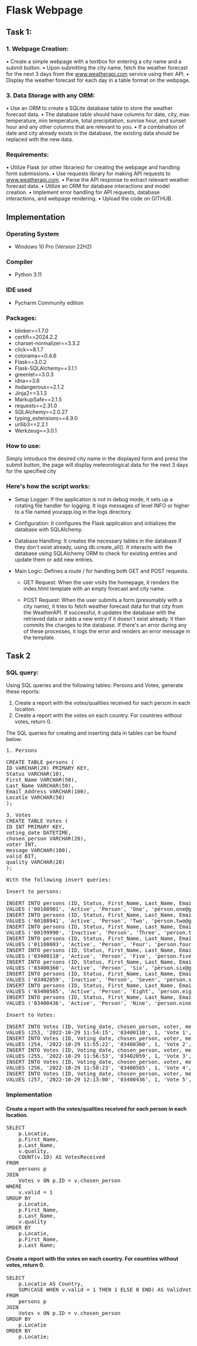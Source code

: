 # Flask Webpage

## Task 1:

### 1. Webpage Creation:
• Create a simple webpage with a textbox for entering a city name and a submit button.
• Upon submitting the city name, fetch the weather forecast for the next 3 days from the
www.weatherapi.com service using their API.
• Display the weather forecast for each day in a table format on the webpage.

### 3. Data Storage with any ORM:
• Use an ORM to create a SQLite database table to store the weather forecast data.
• The database table should have columns for date, city, max temperature, min temperature, total
precipitation, sunrise hour, and sunset hour and any other columns that are relevant to you.
• If a combination of date and city already exists in the database, the existing data should be replaced with
the new data.

### Requirements:
• Utilize Flask (or other libraries) for creating the webpage and handling form submissions.
• Use requests library for making API requests to www.weatherapi.com.
• Parse the API response to extract relevant weather forecast data.
• Utilize an ORM for database interactions and model creation.
• Implement error handling for API requests, database interactions, and webpage rendering.
• Upload the code on GITHUB.

## Implementation

### Operating System

- Windows 10 Pro (Version 22H2)

### Compiler

- Python 3.11

### IDE used

- Pycharm Community edition

### Packages:

- blinker==1.7.0
- certifi==2024.2.2
- charset-normalizer==3.3.2
- click==8.1.7
- colorama==0.4.6
- Flask==3.0.2
- Flask-SQLAlchemy==3.1.1
- greenlet==3.0.3
- idna==3.6
- itsdangerous==2.1.2
- Jinja2==3.1.3
- MarkupSafe==2.1.5
- requests==2.31.0
- SQLAlchemy==2.0.27
- typing_extensions==4.9.0
- urllib3==2.2.1
- Werkzeug==3.0.1

### How to use:

Simply introduce the desired city name in the displayed form and press the submit button, the page will display meteorological data for the next 3 days for the specified city

### Here's how the script works:

- Setup Logger: If the application is not in debug mode, it sets up a rotating file handler for logging. It logs messages of level INFO or higher to a file named yourapp.log in the logs directory.

- Configuration: It configures the Flask application and initializes the database with SQLAlchemy.

- Database Handling: It creates the necessary tables in the database if they don't exist already, using db.create_all(). It interacts with the database using SQLAlchemy ORM to check for existing entries and update them or add new entries.

- Main Logic: Defines a route / for handling both GET and POST requests.

  - GET Request: When the user visits the homepage, it renders the index.html template with an empty forecast and city name.

  - POST Request: When the user submits a form (presumably with a city name), it tries to fetch weather forecast data for that city from the WeatherAPI. If successful, it updates the database with the retrieved data or adds a new entry if it doesn't exist already. It then commits the changes to the database. If there's an error during any of these processes, it logs the error and renders an error message in the template.

## Task 2

### SQL query:

Using SQL queries and the following tables: Persons and Votes, generate these reports:
1. Create a report with the votes/qualities received for each person in each location.
2. Create a report with the votes on each country. For countries without votes, return 0.

The SQL queries for creating and inserting data in tables can be found below:

<pre>
1. Persons
   
CREATE TABLE persons (
ID VARCHAR(20) PRIMARY KEY,
Status VARCHAR(10),
First_Name VARCHAR(50),
Last_Name VARCHAR(50),
Email_Address VARCHAR(100),
Locatie VARCHAR(50)
);

3. Votes
CREATE TABLE Votes (
ID INT PRIMARY KEY,
voting_date DATETIME,
chosen_person VARCHAR(20),
voter INT,
message VARCHAR(100),
valid BIT,
quality VARCHAR(20)
);

With the following insert queries:

Insert to persons:

INSERT INTO persons (ID, Status, First_Name, Last_Name, Email_Address, Locatie)
VALUES ('00108901', 'Active', 'Person', 'One', 'person.one@gfk.com', 'Germany');
INSERT INTO persons (ID, Status, First_Name, Last_Name, Email_Address, Locatie)
VALUES ('00108941', 'Active', 'Person', 'Two', 'person.two@gfk.com', 'France');
INSERT INTO persons (ID, Status, First_Name, Last_Name, Email_Address, Locatie)
VALUES ('00199990', 'Inactive', 'Person', 'Three', 'person.three@gfk.com', 'Brazil');
INSERT INTO persons (ID, Status, First_Name, Last_Name, Email_Address, Locatie)
VALUES ('01100003', 'Active', 'Person', 'Four', 'person.four@gfk.com', 'Hong Kong');
INSERT INTO persons (ID, Status, First_Name, Last_Name, Email_Address, Locatie)
VALUES ('03400110', 'Active', 'Person', 'Five', 'person.five@gfk.com', 'Germany');
INSERT INTO persons (ID, Status, First_Name, Last_Name, Email_Address, Locatie)
VALUES ('03400360', 'Active', 'Person', 'Six', 'person.six@gfk.com', 'France');
INSERT INTO persons (ID, Status, First_Name, Last_Name, Email_Address, Locatie)
VALUES ('03402059', 'Inactive', 'Person', 'Seven', 'person.seven@gfk.com', 'Brazil');
INSERT INTO persons (ID, Status, First_Name, Last_Name, Email_Address, Locatie)
VALUES ('03400565', 'Active', 'Person', 'Eight', 'person.eight@gfk.com', 'Hong Kong');
INSERT INTO persons (ID, Status, First_Name, Last_Name, Email_Address, Locatie)
VALUES ('03400436', 'Active', 'Person', 'Nine', 'person.nine@gfk.com', 'Hong Kong');

Insert to Votes:

INSERT INTO Votes (ID, Voting_date, chosen_person, voter, message, valid, quality)
VALUES (253, '2022-10-29 11:54:15', '03400110', 1, 'Vote 1', 1, 'entrepreneur');
INSERT INTO Votes (ID, Voting_date, chosen_person, voter, message, valid, quality)
VALUES (254, '2022-10-29 11:55:22', '03400360', 1, 'Vote 2', 0, 'entrepreneur');
INSERT INTO Votes (ID, Voting_date, chosen_person, voter, message, valid, quality)
VALUES (255, '2022-10-29 11:56:53', '03402059', 1, 'Vote 3', 1, 'partner');
INSERT INTO Votes (ID, Voting_date, chosen_person, voter, message, valid, quality)
VALUES (256, '2022-10-29 11:58:23', '03400565', 1, 'Vote 4', 1, 'developer');
INSERT INTO Votes (ID, Voting_date, chosen_person, voter, message, valid, quality)
VALUES (257, '2022-10-29 12:13:00', '03400436', 1, 'Vote 5', 1, 'developer');
</pre>

### Implementation

#### Create a report with the votes/qualities received for each person in each location.
<pre>
SELECT
    p.Locatie,
    p.First_Name,
    p.Last_Name,
    v.quality,
    COUNT(v.ID) AS VotesReceived
FROM
    persons p
JOIN
    Votes v ON p.ID = v.chosen_person
WHERE
    v.valid = 1
GROUP BY
    p.Locatie,
    p.First_Name,
    p.Last_Name,
    v.quality
ORDER BY
    p.Locatie,
    p.First_Name,
    p.Last_Name;
</pre>

#### Create a report with the votes on each country. For countries without votes, return 0.
<pre>
SELECT
    p.Locatie AS Country,
    SUM(CASE WHEN v.valid = 1 THEN 1 ELSE 0 END) AS ValidVotes
FROM
    persons p
JOIN
    Votes v ON p.ID = v.chosen_person
GROUP BY
    p.Locatie
ORDER BY
    p.Locatie;  
</pre>

